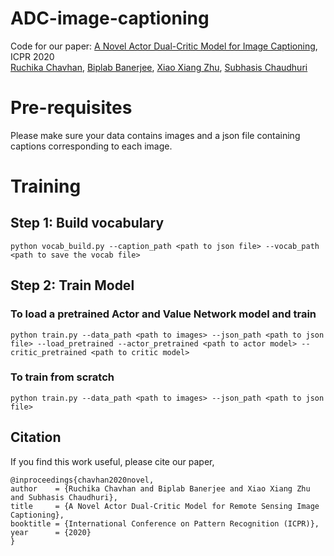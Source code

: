 # ADC-image-captioning
Code for our paper: [A Novel Actor Dual-Critic Model for Image Captioning](https://arxiv.org/abs/2010.01999), ICPR 2020 <br>
[Ruchika Chavhan](https://ruchikachavhan.github.io/), [Biplab Banerjee](https://biplab-banerjee.github.io/), [Xiao Xiang Zhu](https://www.lrg.tum.de/sipeo/home/), [Subhasis Chaudhuri](https://www.ee.iitb.ac.in/~sc/)

# Pre-requisites
Please make sure your data contains images and a json file containing captions corresponding to each image. 

# Training

## Step 1: Build vocabulary

```
python vocab_build.py --caption_path <path to json file> --vocab_path <path to save the vocab file>
```
  
## Step 2: Train Model

### To load a pretrained Actor and Value Network model and train 

```
python train.py --data_path <path to images> --json_path <path to json file> --load_pretrained --actor_pretrained <path to actor model> --critic_pretrained <path to critic model>
```
  
### To train from scratch
```
python train.py --data_path <path to images> --json_path <path to json file>
```
  
## Citation
If you find this work useful, please cite our paper, 
```
@inproceedings{chavhan2020novel,
author    = {Ruchika Chavhan and Biplab Banerjee and Xiao Xiang Zhu and Subhasis Chaudhuri},
title     = {A Novel Actor Dual-Critic Model for Remote Sensing Image Captioning},
booktitle = {International Conference on Pattern Recognition (ICPR)},
year      = {2020}
}
```
